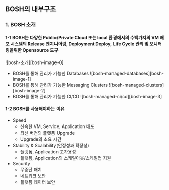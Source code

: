 ## BOSH의 내부구조

### 1.  BOSH 소개

#### 1-1 BOSH는 다양한 Public/Private Cloud 또는 local 환경에서의 수백가지의 VM 배포 시스템의 Release 엔지니어링, Deployment Deploy, Life Cycle 관리 및 모니터링을위한 Opensource 도구
![bosh-소개][bosh-image-0]

- BOSH를 통해 관리가 가능한 Databases
  ![bosh-managed-databases][bosh-image-1]
- BOSH를 통해 관리가 가능한 Messaging Clusters
  ![bosh-managed-clusters][bosh-image-2]
- BOSH를 통해 관리가 가능한 CI/CD
   ![bosh-managed-ci/cd][bosh-image-3]

#### 1-2 BOSH를 사용해야하는 이유
- Speed
	 - 신속한 VM, Service, Application 배포
	 - 최신 버전의 플랫폼 Upgrade
	 - Upgrade의 소요 시간
- Stability & Scalability(안정성과 확장성)
	- 플랫폼, Application 고가용성
	- 플랫폼, Application의 스케일아웃/스케일업 지원
- Security
	- 무중단 패치
	- 네트워크 보안
	- 플랫폼 데이터 보안

